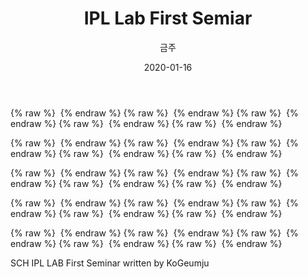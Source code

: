﻿---
title : "IPL Lab First Semiar"
author : "금주"
#categories : - Seminar
date: "2020-01-16"
---

{% raw %} <img src="https://bcloved.github.io/assets/images/20200116Seminar1/1.JPG" alt=""> {% endraw %}
{% raw %} <img src="https://bcloved.github.io/assets/images/20200116Seminar1/2.JPG" alt=""> {% endraw %}
{% raw %} <img src="https://bcloved.github.io/assets/images/20200116Seminar1/3.JPG" alt=""> {% endraw %}
{% raw %} <img src="https://bcloved.github.io/assets/images/20200116Seminar1/4.JPG" alt=""> {% endraw %}
{% raw %} <img src="https://bcloved.github.io/assets/images/20200116Seminar1/5.JPG" alt=""> {% endraw %}

{% raw %} <img src="https://bcloved.github.io/assets/images/20200116Seminar1/6.JPG" alt=""> {% endraw %}
{% raw %} <img src="https://bcloved.github.io/assets/images/20200116Seminar1/7.JPG" alt=""> {% endraw %}
{% raw %} <img src="https://bcloved.github.io/assets/images/20200116Seminar1/8.JPG" alt=""> {% endraw %}
{% raw %} <img src="https://bcloved.github.io/assets/images/20200116Seminar1/9.JPG" alt=""> {% endraw %}
{% raw %} <img src="https://bcloved.github.io/assets/images/20200116Seminar1/10.JPG" alt=""> {% endraw %}

{% raw %} <img src="https://bcloved.github.io/assets/images/20200116Seminar1/11.JPG" alt=""> {% endraw %}
{% raw %} <img src="https://bcloved.github.io/assets/images/20200116Seminar1/12.JPG" alt=""> {% endraw %}
{% raw %} <img src="https://bcloved.github.io/assets/images/20200116Seminar1/13.JPG" alt=""> {% endraw %}
{% raw %} <img src="https://bcloved.github.io/assets/images/20200116Seminar1/14.JPG" alt=""> {% endraw %}
{% raw %} <img src="https://bcloved.github.io/assets/images/seminar_1/15.JPG" alt=""> {% endraw %}

{% raw %} <img src="https://bcloved.github.io/assets/images/seminar_1/16.JPG" alt=""> {% endraw %}
{% raw %} <img src="https://bcloved.github.io/assets/images/seminar_1/17.JPG" alt=""> {% endraw %}
{% raw %} <img src="https://bcloved.github.io/assets/images/seminar_1/18.JPG" alt=""> {% endraw %}
{% raw %} <img src="https://bcloved.github.io/assets/images/seminar_1/19.JPG" alt=""> {% endraw %}
{% raw %} <img src="https://bcloved.github.io/assets/images/seminar_1/20.JPG" alt=""> {% endraw %}

{% raw %} <img src="https://bcloved.github.io/assets/images/seminar_1/21.JPG" alt=""> {% endraw %}
{% raw %} <img src="https://bcloved.github.io/assets/images/seminar_1/22.JPG" alt=""> {% endraw %}
{% raw %} <img src="https://bcloved.github.io/assets/images/seminar_1/23.JPG" alt=""> {% endraw %}
{% raw %} <img src="https://bcloved.github.io/assets/images/seminar_1/24.JPG" alt=""> {% endraw %}
{% raw %} <img src="https://bcloved.github.io/assets/images/seminar_1/25.JPG" alt=""> {% endraw %}

SCH IPL LAB First Seminar written by KoGeumju
